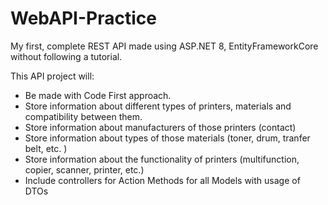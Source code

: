 # WebAPI-Practice
My first, complete REST API made using ASP.NET 8, EntityFrameworkCore without following a tutorial.

This API project will:
- Be made with Code First approach.
- Store information about different types of printers, materials and compatibility between them.
- Store information about manufacturers of those printers (contact)
- Store information about types of those materials (toner, drum, tranfer belt, etc. )
- Store information about the functionality of printers (multifunction, copier, scanner, printer, etc.)
- Include controllers for Action Methods for all Models with usage of DTOs

